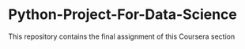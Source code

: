 # Python-Project-For-Data-Science
This repository contains the final assignment of this Coursera section
